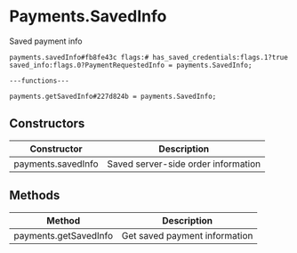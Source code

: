 # Payments.SavedInfo
Saved payment info

```
payments.savedInfo#fb8fe43c flags:# has_saved_credentials:flags.1?true saved_info:flags.0?PaymentRequestedInfo = payments.SavedInfo;

---functions---

payments.getSavedInfo#227d824b = payments.SavedInfo;
```

## Constructors
| Constructor | Description |
| ---- | ----------- |
| payments.savedInfo | Saved server-side order information |


## Methods
| Method | Description |
| ---- | ----------- |
| payments.getSavedInfo | Get saved payment information |



